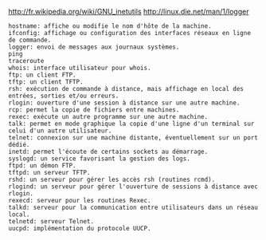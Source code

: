 http://fr.wikipedia.org/wiki/GNU_inetutils
http://linux.die.net/man/1/logger

    hostname: affiche ou modifie le nom d'hôte de la machine.
    ifconfig: affichage ou configuration des interfaces réseaux en ligne de commande.
    logger: envoi de messages aux journaux systèmes.
    ping
    traceroute
    whois: interface utilisateur pour whois.
    ftp: un client FTP.
    tftp: un client TFTP.
    rsh: exécution de commande à distance, mais affichage en local des entrées, sorties et/ou erreurs.
    rlogin: ouverture d'une session à distance sur une autre machine.
    rcp: permet la copie de fichiers entre machines.
    rexec: exécute un autre programme sur une autre machine.
    talk: permet en mode graphique la copie d'une ligne d'un terminal sur celui d'un autre utilisateur.
    telnet: connexion sur une machine distante, éventuellement sur un port dédié.
    inetd: permet l'écoute de certains sockets au démarrage.
    syslogd: un service favorisant la gestion des logs.
    ftpd: un démon FTP.
    tftpd: un serveur TFTP.
    rshd: un serveur pour gérer les accès rsh (routines rcmd).
    rlogind: un serveur pour gérer l'ouverture de sessions à distance avec rlogin.
    rexecd: serveur pour les routines Rexec.
    talkd: serveur pour la communication entre utilisateurs dans un réseau local.
    telnetd: serveur Telnet.
    uucpd: implémentation du protocole UUCP.
